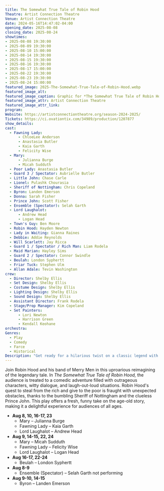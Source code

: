 ```yaml
---
title: The Somewhat True Tale of Robin Hood
Theatre: Artist Connection Theatre
Venue: Artist Connection Theatre
date: 2024-05-16T14:47:02-04:00
opening_date: 2025-08-08
closing_date: 2025-08-24
showtimes:
- 2025-08-08 19:30:00
- 2025-08-09 19:30:00
- 2025-08-10 15:00:00
- 2025-08-14 19:30:00
- 2025-08-15 19:30:00
- 2025-08-16 19:30:00
- 2025-08-17 15:00:00
- 2025-08-22 19:30:00
- 2025-08-23 19:30:00
- 2025-08-24 15:00:00
featured_image: 2025-The-Somewhat-True-Tale-of-Robin-Hood.webp
featured_image_alt: 
featured_image_caption: Graphic for *The Somewhat True Tale of Robin Hood*
featured_image_attr: Artist Connection Theatre
featured_image_attr_link: 
program:
Website: https://artistconnectiontheatre.org/season-2024-2025/
Tickets: https://ci.ovationtix.com/34989/production/1207877
show_details: 
cast:
  - Fawning Lady:
      - ChloeLee Anderson
      - Anastasia Butler
      - Kaia Garth
      - Felicity Wise
  - Mary:
      - Julianna Burge
      - Micah Sudduth
  - Poor Lady: Anastasia Butler
  - Guard 3 / Spectator: Aubrielle Butler
  - Little John: Chase Carle
  - Lionel: Pulashk Chourasia
  - Sheriff of Nottingham: Chris Copeland
  - Byron: Landen Emerson
  - Donna: Sarah Fisher
  - Prince John: Scott Fisher
  - Ensemble (Spectator): Selah Garth
  - Lord Laughalot:
      - Andrew Head
      - Logan Head
  - Town's Guy: Ben Moore
  - Robin Hood: Hayden Newton
  - Lady in Waiting: Gianna Raines
  - Debbie: Addie Reynolds
  - Will Scarlett: Jay Ricca
  - Guard 1 / Spectator / Rich Man: Liam Rodela
  - Maid Marian: Hayley Sims
  - Guard 2 / Spectator: Connor Swindle
  - Beulah: London Syphertt
  - Friar Tuck: Stephen Ulm
  - Allan Adale: Tevin Washington
crew:
  - Director: Shelby Ellis
  - Set Design: Shelby Ellis
  - Costume Design: Shelby Ellis
  - Lighting Design: Shelby Ellis
  - Sound Design: Shelby Ellis
  - Assistant Director: Frank Rodela
  - Stage/Prop Manager: Kim Copeland
  - Set Painters:
      - Lori Newton
      - Harrison Green
      - Kendall Keohane
orchestra:
Genres:
  - Play
  - Comedy
  - Farce
  - Historical
Description: "Get ready for a hilarious twist on a classic legend with *The Somewhat True Tale of Robin Hood*, where the infamous outlaw's story is retold with a side-splitting sense of humor."
---
```

Join Robin Hood and his band of Merry Men in this uproarious reimagining of the legendary tale. In *The Somewhat True Tale of Robin Hood,* the audience is treated to a comedic adventure filled with outrageous characters, witty dialogue, and laugh-out-loud situations. Robin Hood's quest to steal from the rich and give to the poor is fraught with unexpected obstacles, thanks to the bumbling Sheriff of Nottingham and the clueless Prince John. This play offers a fresh, funny take on the age-old story, making it a delightful experience for audiences of all ages.

-   **Aug 8, 10, 16-17, 23**
    -   Mary – Julianna Burge
    -   Fawning Lady – Kaia Garth
    -   Lord Laughalot – Andrew Head
-   **Aug 9, 14-15, 22, 24**
    -   Mary – Micah Sudduth
    -   Fawning Lady – Felicity Wise
    -   Lord Laughalot – Logan Head
-   **Aug 16-17, 22-24**
    -   Beulah – London Syphertt
-   **Aug 8-9**
    -   Ensemble (Spectator) – Selah Garth not performing
-   **Aug 9-10, 14-15**
    -   Byron – Landen Emerson
